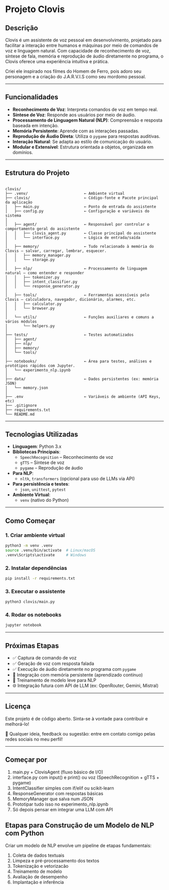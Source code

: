# Projeto Clovis

## Descrição

Clovis é um assistente de voz pessoal em desenvolvimento, projetado para facilitar a interação entre humanos e máquinas por meio de comandos de voz e linguagem natural. Com capacidade de reconhecimento de voz, síntese de fala, memória e reprodução de áudio diretamente no programa, o Clovis oferece uma experiência intuitiva e prática.

Criei ele inspirado nos filmes do Homem de Ferro, pois adoro seu personagem e a criação do J.A.R.V.I.S como seu mordomo pessoal.

---

## Funcionalidades

- **Reconhecimento de Voz**: Interpreta comandos de voz em tempo real.
- **Síntese de Voz**: Responde aos usuários por meio de áudio.
- **Processamento de Linguagem Natural (NLP)**: Compreensão e resposta baseada em intenção.
- **Memória Persistente**: Aprende com as interações passadas.
- **Reprodução de Áudio Direta**: Utiliza o `pygame` para respostas auditivas.
- **Interação Natural**: Se adapta ao estilo de comunicação do usuário.
- **Modular e Extensível**: Estrutura orientada a objetos, organizada em domínios.

---

## Estrutura do Projeto

```

clovis/
├── .venv/                         ← Ambiente virtual
├── clovis/                        ← Código-fonte e Pacote principal da aplicação
│   ├── main.py                    ← Ponto de entrada do assistente
│   ├── config.py                  ← Configuração e variáveis do sistema
│
│   ├── agent/                     ← Responsável por controlar o comportamento geral do assistente
│   │   ├── clovis_agent.py        ← Classe principal do assistente
│   │   └── interface.py           ← Lógica de entrada/saída
│
│   ├── memory/                    ← Tudo relacionado à memória do Clovis — salvar, carregar, lembrar, esquecer.
│   │   ├── memory_manager.py
│   │   └── storage.py
│
│   ├── nlp/                       ← Processamento de linguagem natural — como entender e responder
│   │   ├── tokenizer.py
│   │   ├── intent_classifier.py
│   │   └── response_generator.py
│
│   ├── tools/                     ← Ferramentas acessíveis pelo Clovis — calculadora, navegador, dicionário, alarmes, etc.
│   │   ├── calculator.py
│   │   └── browser.py
│
│   └── utils/                     ← Funções auxiliares e comuns a vários módulos
│       └── helpers.py
│
├── tests/                         ← Testes automatizados
│   ├── agent/
│   ├── nlp/
│   ├── memory/
│   └── tools/
│
├── notebooks/                     ← Área para testes, análises e protótipos rápidos com Jupyter.
│   └── experimento_nlp.ipynb
│
├── data/                          ← Dados persistentes (ex: memória JSON)
│   └── memory.json
│
├── .env                           ← Variáveis de ambiente (API Keys, etc)
├── .gitignore
├── requirements.txt
└── README.md

````

---

## Tecnologias Utilizadas

- **Linguagem**: Python 3.x
- **Bibliotecas Principais**:
  - `SpeechRecognition` – Reconhecimento de voz
  - `gTTS` – Síntese de voz
  - `pygame` – Reprodução de áudio
- **Para NLP**:
  - `nltk`, `transformers` (opcional para uso de LLMs via API)
- **Para persistência e testes**:
  - `json`, `unittest`, `pytest`
- **Ambiente Virtual**:
  - `venv` (nativo do Python)

---

## Como Começar

### 1. Criar ambiente virtual

```bash
python3 -m venv .venv
source .venv/bin/activate  # Linux/macOS
.venv\Scripts\activate     # Windows
````

### 2. Instalar dependências

```bash
pip install -r requirements.txt
```

### 3. Executar o assistente

```bash
python3 clovis/main.py
```

### 4. Rodar os notebooks

```bash
jupyter notebook
```

---

## Próximas Etapas

* ✅ Captura de comando de voz
* ✅ Geração de voz com resposta falada
* ✅ Execução de áudio diretamente no programa com `pygame`
* 🔄 Integração com memória persistente (aprendizado contínuo)
* 🔬 Treinamento de modelo leve para NLP
* 🌐 Integração futura com API de LLM (ex: OpenRouter, Gemini, Mistral)

---

## Licença

Este projeto é de código aberto. Sinta-se à vontade para contribuir e melhorá-lo!

📩 Qualquer ideia, feedback ou sugestão: entre em contato comigo pelas redes sociais no meu perfil!

---

## Começar por

1. main.py + ClovisAgent (fluxo básico de I/O)
2. interface.py com input() e print() ou voz (SpeechRecognition + gTTS + pygame)
3. IntentClassifier simples com if/elif ou scikit-learn
4. ResponseGenerator com respostas básicas
5. MemoryManager que salva num JSON
6. Prototipar tudo isso no experimento_nlp.ipynb
7. Só depois pensar em integrar uma LLM com API

## Etapas para Construção de um Modelo de NLP com Python

Criar um modelo de NLP envolve um pipeline de etapas fundamentais:

1. Coleta de dados textuais
2. Limpeza e pré-processamento dos textos
3. Tokenização e vetorizacão
4. Treinamento de modelo
5. Avaliação de desempenho
6. Implantação e inferência